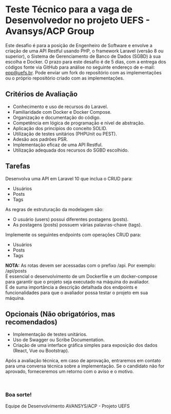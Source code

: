 # Teste Técnico para a vaga de Desenvolvedor no projeto UEFS - Avansys/ACP Group

Este desafio é para a posição de Engenheiro de Software e envolve a criação de uma API Restful usando PHP, o framework Laravel (versão 8 ou superior), o Sistema de Gerenciamento de Banco de Dados (SGBD) à sua escolha e Docker. O prazo para este desafio é de 5 dias, com a entrega dos códigos fonte via GitHub para análise no seguinte endereço de e-mail: epp@uefs.br. Pode enviar um fork do repositório com as implementações ou o próprio repositório criado com as implementações.

## Critérios de Avaliação

- Conhecimento e uso de recursos do Laravel.
- Familiaridade com Docker e Docker Compose.
- Organização e documentação do código.
- Competência em lógica de programação e nível de abstração.
- Aplicação dos princípios do conceito SOLID.
- Utilização de testes unitários (PHPUnit ou PEST).
- Adesão aos padrões PSR.
- Implementação eficaz de uma API Restful.
- Utilização adequada dos recursos do SGBD escolhido.

## Tarefas

Desenvolva uma API em Laravel 10 que inclua o CRUD para:
- Usuários
- Posts
- Tags

As regras de estruturação da modelagem são:
- O usuário (users) possui diferentes postagens (posts).
- As postagens (posts) possuem várias palavras-chave (tags).

Implemente os seguintes endpoints com operações CRUD para:
- Usuários
- Posts
- Tags

**NOTA:**
As rotas devem ser acessadas com o prefixo /api. Por exemplo: /api/posts  
É essencial o desenvolvimento de um Dockerfile e um docker-compose para garantir que o projeto seja executado na máquina do avaliador.  
É de suma importância a descrição detalhada dos endpoints e funcionalidades para que o avaliador possa testar o projeto em sua máquina.

## Opcionais (Não obrigatórios, mas recomendados)

- Implementação de testes unitários.
- Uso de Swagger ou Scribe Documentation.
- Criação de uma interface gráfica simples para exposição dos dados (React, Vue ou Bootstrap).

Após a avaliação técnica, em caso de aprovação, entraremos em contato para uma conversa técnica sobre a implementação. Se o candidato não for aprovado, forneceremos um retorno com o aviso e o motivo.

<br>

### Boa sorte! <br>
Equipe de Desenvolvimento AVANSYS/ACP - Projeto UEFS
